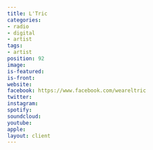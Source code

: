```yaml
---
title: L'Tric
categories:
- radio
- digital
- artist
tags:
- artist
position: 92
image: 
is-featured: 
is-front: 
website: 
facebook: https://www.facebook.com/weareltric
twitter: 
instagram: 
spotify: 
soundcloud: 
youtube: 
apple: 
layout: client
---
```


